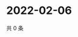 # 2022-02-06

共 0 条

<!-- BEGIN WEIBO -->
<!-- 最后更新时间 Sun Feb 06 2022 19:10:42 GMT+0800 (China Standard Time) -->

<!-- END WEIBO -->
